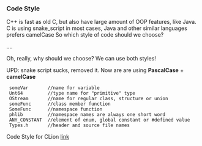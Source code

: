 ### Code Style

C++ is fast as old C, but also have large amount of OOP features, like Java.
C is using snake_script in most cases, Java and other similar languages prefers сamelCase
So which style of code should we choose?
 
....

Oh, really, why should we choose? We can use both styles!

UPD: snake script sucks, removed it.
Now are are using **PascalCase** + **camelCase**

````
 someVar       //name for variable
 Unt64         //type name for "primitive" type
 OStream       //name for regular class, structure or union
 someFunc      //class member function
 SomeFunc      //namespace function
 phlib         //namespace names are always one short word
 ANY_CONSTANT  //element of enum, global constant or #defined value
 Types.h       //header and source file names
````

Code Style for CLion
[link](https://github.com/potemin1999/phantomshell/tree/master/docs/xml/Project.xml)